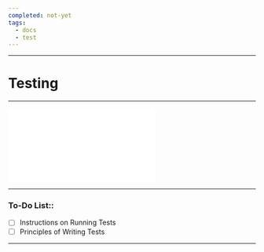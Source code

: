```yaml
---
completed: not-yet
tags:
  - docs
  - test
---
```

---
# Testing
---
![framework](framework.md)

---
### **To-Do List:**:
- [ ] Instructions on Running Tests
- [ ] Principles of Writing Tests
---
